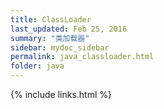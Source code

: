 ```yaml
---
title: ClassLoader
last_updated: Feb 25, 2016
summary: "类加载器"
sidebar: mydoc_sidebar
permalink: java_classloader.html
folder: java
---
```


{% include links.html %}
